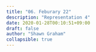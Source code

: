 ```yaml
---
title: "06. Feburary 22"
description: "Representation 4"
date: 2020-01-28T00:10:51+09:00
draft: false
author: "Shawn Graham"
collapsible: true
---
```

